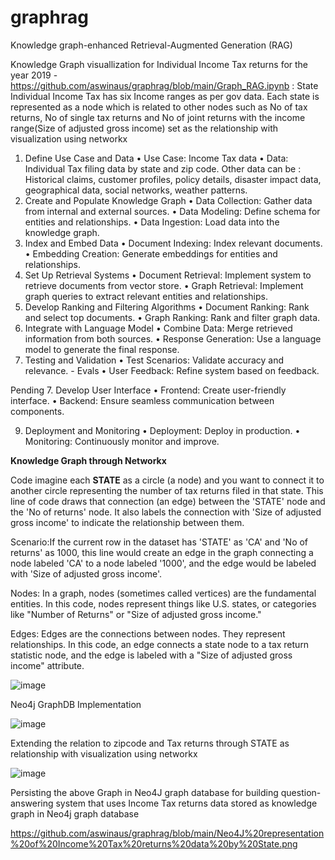 # graphrag
 Knowledge graph-enhanced Retrieval-Augmented Generation (RAG) 


Knowledge Graph visuallization for Individual Income Tax returns for the year 2019 - https://github.com/aswinaus/graphrag/blob/main/Graph_RAG.ipynb : 
State Individual Income Tax has six Income ranges as per gov data. Each state is represented as a node which is related to other nodes such as No of tax returns, No of single tax returns and No of joint returns with the income range(Size of adjusted gross income) set as the relationship with visualization using networkx


1. Define Use Case and Data
   •	Use Case:  Income Tax data
   •	Data: Individual Tax filing data by state and zip code. Other data can be : Historical claims, customer profiles, policy details, disaster impact data, geographical data, social networks, weather patterns.
3. Create and Populate Knowledge Graph
 •	Data Collection: Gather data from internal and external sources.
 •	Data Modeling: Define schema for entities and relationships.
 •	Data Ingestion: Load data into the knowledge graph.
4. Index and Embed Data
 •	Document Indexing: Index relevant documents.
 •	Embedding Creation: Generate embeddings for entities and relationships.
5. Set Up Retrieval Systems
 •	Document Retrieval: Implement system to retrieve documents from vector store.
 •	Graph Retrieval: Implement graph queries to extract relevant entities and relationships.
6. Develop Ranking and Filtering Algorithms
 •	Document Ranking: Rank and select top documents.
 •	Graph Ranking: Rank and filter graph data.
7. Integrate with Language Model
 •	Combine Data: Merge retrieved information from both sources.
 •	Response Generation: Use a language model to generate the final response.
8. Testing and Validation
•	Test Scenarios: Validate accuracy and relevance. - Evals
•	User Feedback: Refine system based on feedback.

Pending
7. Develop User Interface
•	Frontend: Create user-friendly interface.
•	Backend: Ensure seamless communication between components.

9. Deployment and Monitoring
•	Deployment: Deploy in production.
•	Monitoring: Continuously monitor and improve.

**Knowledge Graph through Networkx**

Code imagine each **STATE** as a circle (a node) and you want to connect it to another circle representing the number of tax returns filed in that state. This line of code draws that connection (an edge) between the 'STATE' node and the 'No of returns' node. It also labels the connection with 'Size of adjusted gross income' to indicate the relationship between them.

Scenario:If the current row in the dataset has 'STATE' as 'CA' and 'No of returns' as 1000, this line would create an edge in the graph connecting a node labeled 'CA' to a node labeled '1000', and the edge would be labeled with 'Size of adjusted gross income'.

Nodes: In a graph, nodes (sometimes called vertices) are the fundamental entities. In this code, nodes represent things like U.S. states, or categories like "Number of Returns" or "Size of adjusted gross income."

Edges: Edges are the connections between nodes. They represent relationships. In this code, an edge connects a state node to a tax return statistic node, and the edge is labeled with a "Size of adjusted gross income" attribute.

![image](https://github.com/user-attachments/assets/457961b5-18b6-4d42-8629-b61e2cbf6b7b)


Neo4j GraphDB Implementation

 ![image](https://github.com/user-attachments/assets/3eb7ff32-a6a2-4f2c-9bb4-76de27426639)

 Extending the relation to zipcode and Tax returns through STATE as relationship with visualization using networkx

![image](https://github.com/user-attachments/assets/1013cdda-575a-4ee4-8da8-8b8d0c3e7aae)

Persisting the above Graph in Neo4J graph database for building question-answering system that uses Income Tax returns data stored as knowledge graph in Neo4j graph database

https://github.com/aswinaus/graphrag/blob/main/Neo4J%20representation%20of%20Income%20Tax%20returns%20data%20by%20State.png



